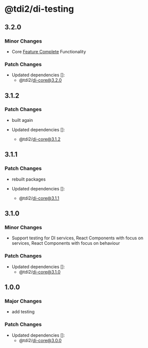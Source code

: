 # @tdi2/di-testing

## 3.2.0

### Minor Changes

- Core [Feature Complete](https://7frank.github.io/tdi2/docs/packages/di-core/overview/) Functionality

### Patch Changes

- Updated dependencies []:
  - @tdi2/di-core@3.2.0

## 3.1.2

### Patch Changes

- built again

- Updated dependencies []:
  - @tdi2/di-core@3.1.2

## 3.1.1

### Patch Changes

- rebuilt packages

- Updated dependencies []:
  - @tdi2/di-core@3.1.1

## 3.1.0

### Minor Changes

- Support testing for DI services, React Components with focus on services, React Components with focus on behaviour

### Patch Changes

- Updated dependencies []:
  - @tdi2/di-core@3.1.0

## 1.0.0

### Major Changes

- add testing

### Patch Changes

- Updated dependencies []:
  - @tdi2/di-core@3.0.0
